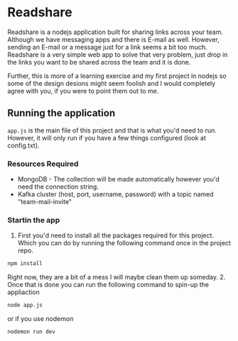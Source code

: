 # Readshare

Readshare is a nodejs application built for sharing links across your team. Although we have messaging apps and
there is E-mail as well. However, sending an E-mail or a message just for a link seems a bit too much. Readshare
is a very simple web app to solve that very problem, just drop in the links you want to be shared across the team
and it is done.

Further, this is more of a learning exercise and my first project in nodejs so some of the design desions might seem
foolish and I would completely agree with you, if you were to point them out to me.

## Running the application
```app.js``` is the main file of this project and that is what you'd need to run. However, it will only run if you have a few things configured (look at config.txt).
### Resources Required
- MongoDB - The collection will be made automatically however you'd need the connection string.
- Kafka cluster (host, port, username, password) with a topic named "team-mail-invite"

### Startin the app
1. First you'd need to install all the packages required for this project. Which you can do by running the following command once in the project repo.
```bash
npm install
```
Right now, they are a bit of a mess I will maybe clean them up someday.
2. Once that is done you can run the following command to spin-up the appliaction
```bash
node app.js
```
or if you use nodemon
```bash
nodemon run dev
```
